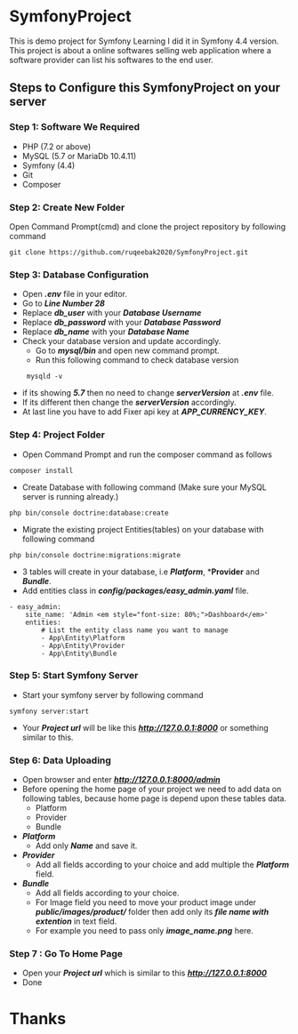 # SymfonyProject
This is demo project for Symfony Learning I did it in Symfony 4.4 version.
This project is about a online softwares selling web application where a software provider can list his softwares to the end user.

## Steps to Configure this SymfonyProject on your server
### Step 1: Software We Required
- PHP (7.2 or above)
- MySQL (5.7 or MariaDb 10.4.11)
- Symfony (4.4)
- Git
- Composer
### Step 2: Create New Folder
Open Command Prompt(cmd) and clone the project repository by following command
```
git clone https://github.com/ruqeebak2020/SymfonyProject.git
```
### Step 3: Database Configuration

- Open  ***.env*** file in your editor.
- Go to ***Line Number 28***
- Replace ***db_user*** with your ***Database Username***
- Replace ***db_password*** with your ***Database Password***
- Replace ***db_name*** with your ***Database Name***
- Check your database version and update accordingly.
   - Go to ***mysql/bin*** and open new command prompt.
   - Run this following command to check database version
   ```
    mysqld -v
    ```
- if its showing ***5.7*** then no need to change ***serverVersion*** at ***.env*** file.
- If its different then change the ***serverVersion*** accordingly.
- At last line you have to add Fixer api key at ***APP_CURRENCY_KEY***.

### Step 4: Project Folder
- Open Command Prompt and run the composer command as follows
```
composer install
```
- Create Database with following command (Make sure your MySQL server is running already.)
```
php bin/console doctrine:database:create
```
- Migrate the existing project Entities(tables) on your database with following command
```
php bin/console doctrine:migrations:migrate
```
- 3 tables will create in your database, i.e ***Platform***, ***Provider** and ***Bundle***.
- Add entities class in ***config/packages/easy_admin.yaml*** file.
```
- easy_admin:
    site_name: 'Admin <em style="font-size: 80%;">Dashboard</em>'
    entities:
        # List the entity class name you want to manage
        - App\Entity\Platform
        - App\Entity\Provider
        - App\Entity\Bundle
```

### Step 5: Start Symfony Server
- Start your symfony server by following command
```
symfony server:start
```
- Your ***Project url*** will be like this ***http://127.0.0.1:8000*** or something similar to this.

### Step 6: Data Uploading
- Open browser and enter ***http://127.0.0.1:8000/admin***
- Before opening the home page of your project we need to add data on following tables, because home page is depend upon these tables data.
  - Platform
  - Provider
  - Bundle
- ***Platform***
  - Add only ***Name*** and save it.
- ***Provider***
   - Add all fields according to your choice and add multiple the ***Platform*** field.
- ***Bundle***
   - Add all fields according to your choice.
   - For Image field you need to move your product image under ***public/images/product/*** folder then add only its ***file name with extention*** in text field.
    - For example you need to pass only ***image_name.png*** here.


### Step 7 : Go To Home Page
- Open your ***Project url*** which is similar to this ***http://127.0.0.1:8000***
- Done

# Thanks
